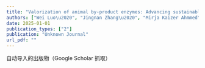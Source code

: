 ```yaml
---
title: "Valorization of animal by-product enzymes: Advancing sustainable food processing through innovative extraction, purification, and application strategies"
authors: ["Wei Luo\u2020", "Jingnan Zhang\u2020", "Mirja Kaizer Ahmmed", "Kiyota Sakai", "Fereidoon Shahidi", "Zijian Zhi*", "Haizhou Wu*"]
date: 2025-01-01
publication_types: ["2"]
publication: "Unknown Journal"
url_pdf: ""
---
```


自动导入的出版物（Google Scholar 抓取）
